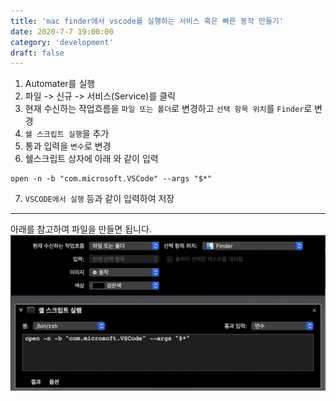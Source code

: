 ```yaml
---
title: 'mac finder에서 vscode를 실행하는 서비스 혹은 빠른 동작 만들기'
date: 2020-7-7 19:00:00
category: 'development'
draft: false
---
```


1. Automater를 실행
2. 파일 -> 신규 -> 서비스(Service)를 클릭
3. 현재 수신하는 작업흐름을 `파일 또는 폴더`로 변경하고 `선택 항목 위치`를 `Finder`로 변경
4. `쉘 스크립트 실행`을 추가
5. 통과 입력을 `변수`로 변경
6. 쉘스크립트 상자에 아래 와 같이 입력

```
open -n -b "com.microsoft.VSCode" --args "$*"
```

7. `VSCODE에서 실행` 등과 같이 입력하여 저장

---

아래를 참고하여 파일을 만들면 됩니다.
![vscode파인더실행](images/vscode-run.png)

